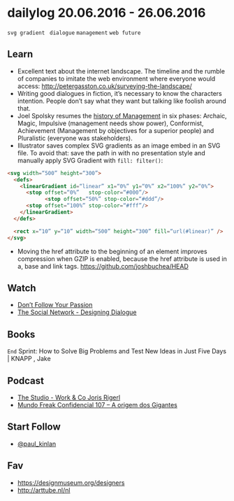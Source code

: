 # dailylog 20.06.2016 - 26.06.2016

`svg gradient ` `dialogue` `management` `web future`

## Learn

- Excellent text about the internet landscape. The timeline and the rumble of companies to imitate the web environment where everyone would access: http://petergasston.co.uk/surveying-the-landscape/
- Writing good dialogues in fiction, it’s necessary to know the characters intention. People don’t say what they want but talking like foolish around that.
- Joel Spolsky resumes the [history of Management](https://www.youtube.com/watch?v=5Z8OSr2_W2Q) in six phases: Archaic, Magic, Impulsive (management needs show power), Conformist, Achievement (Management by objectives for a superior people) and Pluralistic (everyone was stakeholders).
- Illustrator saves complex SVG gradients as an image embed in an SVG file. To avoid that: save the path in with no presentation style and manually apply SVG Gradient with `fill: filter()`:
```html
<svg width=“500” height=“300”>
  <defs>
    <linearGradient id=“linear” x1=“0%” y1=“0%” x2=“100%” y2=“0%”>
      <stop offset=“0%”   stop-color=“#000”/>
			<stop offset=“50%” stop-color=“#ddd”/>
      <stop offset=“100%” stop-color=“#fff”/>
    </linearGradient>
  </defs>

  <rect x=“10” y=“10” width=“500” height=“300” fill=“url(#linear)” />
</svg>
```
- Moving the href attribute to the beginning of an element improves compression when GZIP is enabled, because the href attribute is used in a, base and link tags.
https://github.com/joshbuchea/HEAD


## Watch

- [Don’t Follow Your Passion](https://www.youtube.com/watch?v=CVEuPmVAb8o)
- [The Social Network - Designing Dialogue](https://www.youtube.com/watch?v=l293Qyua5QM)

## Books

`End` Sprint: How to Solve Big Problems and Test New Ideas in Just Five Days | KNAPP , Jake

## Podcast

- [The Studio - Work & Co Joris Rigerl](https://itunes.apple.com/us/podcast/studio-stories-inspiration/id1124584009) 
- [Mundo Freak Confidencial 107 – A origem dos Gigantes](http://www.mundofreak.com.br/2016/06/17/mfc107-a-origem-dos-gigantes/)

## Start Follow

- [@paul_kinlan](https://twitter.com/paul_kinlan)

## Fav

- https://designmuseum.org/designers
- http://arttube.nl/nl
